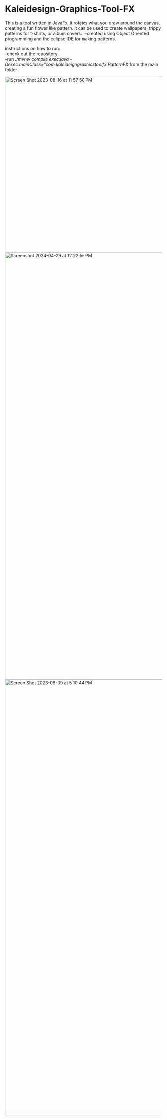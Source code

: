 # Kaleidesign-Graphics-Tool-FX
This is a tool written in JavaFx, it rotates what you draw around the canvas, creating a fun flower like pattern. it can be used to create wallpapers, trippy patterns for t-shirts, or album covers.  --created using Object Oriented programming and the eclipse IDE for making patterns.

instructions on how to run:  
-check out the repository  
-run <em>./mvnw compile exec:java -Dexec.mainClass="com.kaleideigngraphicstoolfx.PatternFX</em> from the main folder

<img width="565" alt="Screen Shot 2023-08-16 at 11 57 50 PM" src="https://github.com/xshirl1027/Kaleideign-Graphics-Tool-FX/assets/12800360/880c7694-a1ca-43ff-874d-8dda3fd6930b">
<img width="1375" alt="Screenshot 2024-04-29 at 12 22 56 PM" src="https://github.com/xshirl1027/Kaleidesign-Graphics-Tool-FX/assets/12800360/b26700e8-8ee3-49b2-a089-ae74d3754a73">
<img width="1401" alt="Screen Shot 2023-08-09 at 5 10 44 PM" src="https://github.com/xshirl1027/Kaleidesign-Visual-Pattern-Generator/assets/12800360/532be6f4-0353-4668-b93f-18fc05cdea3b">
